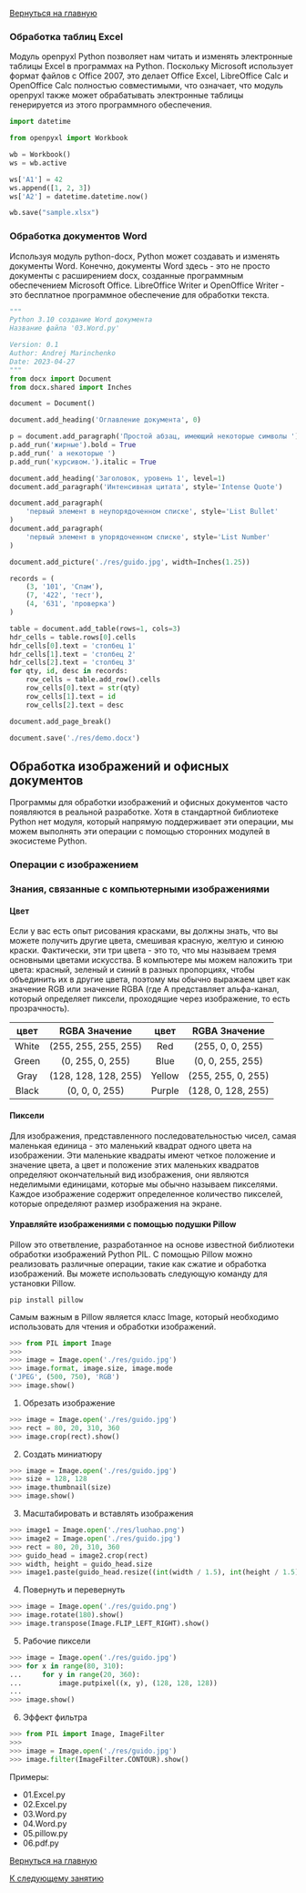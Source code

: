 [Вернуться на главную](https://github.com/BEPb/Python-100-days)

### Обработка таблиц Excel

Модуль openpyxl Python позволяет нам читать и изменять электронные таблицы Excel в программах на Python. Поскольку 
 Microsoft использует формат файлов с Office 2007, это делает Office Excel, LibreOffice Calc и OpenOffice 
Calc полностью совместимыми, что означает, что модуль openpyxl также может обрабатывать электронные таблицы 
генерируется из этого программного обеспечения.

```Python
import datetime

from openpyxl import Workbook

wb = Workbook()
ws = wb.active

ws['A1'] = 42
ws.append([1, 2, 3])
ws['A2'] = datetime.datetime.now()

wb.save("sample.xlsx")
```

### Обработка документов Word

Используя модуль python-docx, Python может создавать и изменять документы Word. Конечно, документы Word здесь - это 
не просто документы с расширением docx, созданные программным обеспечением Microsoft Office. LibreOffice Writer и 
OpenOffice Writer - это бесплатное программное обеспечение для обработки текста.

```Python
"""
Python 3.10 создание Word документа
Название файла '03.Word.py'

Version: 0.1
Author: Andrej Marinchenko
Date: 2023-04-27
"""
from docx import Document
from docx.shared import Inches

document = Document()

document.add_heading('Оглавление документа', 0)

p = document.add_paragraph('Простой абзац, имеющий некоторые символы ')
p.add_run('жирные').bold = True
p.add_run(' а некоторые ')
p.add_run('курсивом.').italic = True

document.add_heading('Заголовок, уровень 1', level=1)
document.add_paragraph('Интенсивная цитата', style='Intense Quote')

document.add_paragraph(
    'первый элемент в неупорядоченном списке', style='List Bullet'
)
document.add_paragraph(
    'первый элемент в упорядоченном списке', style='List Number'
)

document.add_picture('./res/guido.jpg', width=Inches(1.25))

records = (
    (3, '101', 'Спам'),
    (7, '422', 'тест'),
    (4, '631', 'проверка')
)

table = document.add_table(rows=1, cols=3)
hdr_cells = table.rows[0].cells
hdr_cells[0].text = 'столбец 1'
hdr_cells[1].text = 'столбец 2'
hdr_cells[2].text = 'столбец 3'
for qty, id, desc in records:
    row_cells = table.add_row().cells
    row_cells[0].text = str(qty)
    row_cells[1].text = id
    row_cells[2].text = desc

document.add_page_break()

document.save('./res/demo.docx')
```

## Обработка изображений и офисных документов

Программы для обработки изображений и офисных документов часто появляются в реальной разработке. Хотя в стандартной 
библиотеке Python нет модуля, который напрямую поддерживает эти операции, мы можем выполнять эти операции с помощью 
сторонних модулей в экосистеме Python.

### Операции с изображением

### Знания, связанные с компьютерными изображениями 
#### Цвет
Если у вас есть опыт рисования красками, вы должны знать, что вы можете получить другие цвета, смешивая красную, 
желтую и синюю краски. Фактически, эти три цвета - это то, что мы называем тремя основными цветами искусства.  В 
компьютере мы можем наложить три цвета: красный, зеленый и синий в 
разных пропорциях, чтобы объединить их в другие цвета, поэтому мы обычно выражаем цвет как значение RGB или 
значение RGBA (где A представляет альфа-канал, который определяет пиксели, проходящие через изображение, то есть 
прозрачность).

   | цвет  |    RGBA Значение     |            цвет             |        RGBA Значение        |
   |:-----:|:--------------------:|:---------------------------:| :-------------------------: |
   | White | (255, 255, 255, 255) |             Red             |      (255, 0, 0, 255)       |
   | Green |   (0, 255, 0, 255)   |            Blue             |      (0, 0, 255, 255)       |
   | Gray  | (128, 128, 128, 255) |           Yellow            |     (255, 255, 0, 255)      |
   | Black |    (0, 0, 0, 255)    |           Purple            |     (128, 0, 128, 255)      |

#### Пиксели
Для изображения, представленного последовательностью чисел, самая маленькая единица - это маленький квадрат одного 
цвета на изображении. Эти маленькие квадраты имеют четкое положение и значение цвета, а цвет и 
положение этих маленьких квадратов определяют окончательный вид изображения, они являются неделимыми единицами, 
которые мы обычно называем пикселями. Каждое изображение содержит определенное количество пикселей, которые 
определяют размер изображения на экране.

#### Управляйте изображениями с помощью подушки Pillow

Pillow это ответвление, разработанное на основе известной библиотеки обработки изображений Python PIL. С помощью 
Pillow можно реализовать различные операции, такие как сжатие и обработка изображений. Вы можете использовать 
следующую команду для установки Pillow.

```Shell
pip install pillow
```

Самым важным в Pillow является класс Image, который необходимо использовать для чтения и обработки изображений.

```Python
>>> from PIL import Image
>>>
>>> image = Image.open('./res/guido.jpg')
>>> image.format, image.size, image.mode
('JPEG', (500, 750), 'RGB')
>>> image.show()
```

1. Обрезать изображение

```Python
>>> image = Image.open('./res/guido.jpg')
>>> rect = 80, 20, 310, 360
>>> image.crop(rect).show()
```


2. Создать миниатюру

```Python
>>> image = Image.open('./res/guido.jpg')
>>> size = 128, 128
>>> image.thumbnail(size)
>>> image.show()
```


3. Масштабировать и вставлять изображения

```Python
>>> image1 = Image.open('./res/luohao.png')
>>> image2 = Image.open('./res/guido.jpg')
>>> rect = 80, 20, 310, 360
>>> guido_head = image2.crop(rect)
>>> width, height = guido_head.size
>>> image1.paste(guido_head.resize((int(width / 1.5), int(height / 1.5))), (172, 40))
```


4. Повернуть и перевернуть

```Python
>>> image = Image.open('./res/guido.png')
>>> image.rotate(180).show()
>>> image.transpose(Image.FLIP_LEFT_RIGHT).show()
```


5. Рабочие пиксели

```Python
>>> image = Image.open('./res/guido.jpg')
>>> for x in range(80, 310):
...     for y in range(20, 360):
...         image.putpixel((x, y), (128, 128, 128))
... 
>>> image.show()
   ```

6. Эффект фильтра

```Python
>>> from PIL import Image, ImageFilter
>>>
>>> image = Image.open('./res/guido.jpg')
>>> image.filter(ImageFilter.CONTOUR).show()
```

Примеры:
- 01.Excel.py
- 02.Excel.py
- 03.Word.py
- 04.Word.py
- 05.pillow.py
- 06.pdf.py

[Вернуться на главную](https://github.com/BEPb/Python-100-days)



[К следующему занятию](https://github.com/BEPb/Python-100-days/blob/master/%D0%94%D0%B5%D0%BD%D1%8C%2016-20/%D0%94%D0%B5%D0%BD%D1%8C%2016/README.md)

